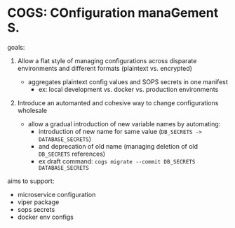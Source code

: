 # COGS: COnfiguration manaGement S.

goals:

1. Allow a flat style of managing configurations across disparate environments and different formats (plaintext vs. encrypted)
    * aggregates plaintext config values and SOPS secrets in one manifest
        - ex: local development vs. docker vs. production environments

1. Introduce an automanted and cohesive way to change configurations wholesale
    * allow a gradual introduction of new variable names by automating:
        - introduction of new name for same value (`DB_SECRETS -> DATABASE_SECRETS`)
        - and deprecation of old name (managing deletion of old `DB_SECRETS` references)
        - ex draft command: `cogs migrate --commit DB_SECRETS DATABASE_SECRETS`

aims to support:

- microservice configuration
- viper package
- sops secrets
- docker env configs
